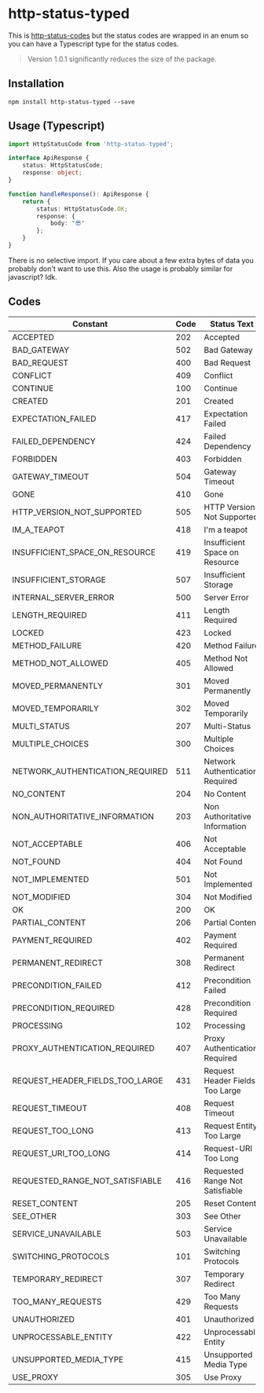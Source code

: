 # http-status-typed

This is [http-status-codes](https://github.com/prettymuchbryce/http-status-codes/blob/master/README.md) but the status codes are wrapped in an enum so you can have a Typescript type for the status codes.

> Version 1.0.1 significantly reduces the size of the package.

## Installation

```console
npm install http-status-typed --save
```

## Usage (Typescript)

```typescript
import HttpStatusCode from 'http-status-typed';

interface ApiResponse {
    status: HttpStatusCode;
    response: object;
}

function handleResponse(): ApiResponse {
    return {
        status: HttpStatusCode.OK;
        response: {
            body: "😎"
        };
    }
}

```

There is no selective import. If you care about a few extra bytes of data you probably don't want to use this. Also the usage is probably similar for javascript? Idk.

## Codes

| Constant                        | Code | Status Text                     |
| ------------------------------- | ---- | ------------------------------- |
| ACCEPTED                        | 202  | Accepted                        |
| BAD_GATEWAY                     | 502  | Bad Gateway                     |
| BAD_REQUEST                     | 400  | Bad Request                     |
| CONFLICT                        | 409  | Conflict                        |
| CONTINUE                        | 100  | Continue                        |
| CREATED                         | 201  | Created                         |
| EXPECTATION_FAILED              | 417  | Expectation Failed              |
| FAILED_DEPENDENCY               | 424  | Failed Dependency               |
| FORBIDDEN                       | 403  | Forbidden                       |
| GATEWAY_TIMEOUT                 | 504  | Gateway Timeout                 |
| GONE                            | 410  | Gone                            |
| HTTP_VERSION_NOT_SUPPORTED      | 505  | HTTP Version Not Supported      |
| IM_A_TEAPOT                     | 418  | I'm a teapot                    |
| INSUFFICIENT_SPACE_ON_RESOURCE  | 419  | Insufficient Space on Resource  |
| INSUFFICIENT_STORAGE            | 507  | Insufficient Storage            |
| INTERNAL_SERVER_ERROR           | 500  | Server Error                    |
| LENGTH_REQUIRED                 | 411  | Length Required                 |
| LOCKED                          | 423  | Locked                          |
| METHOD_FAILURE                  | 420  | Method Failure                  |
| METHOD_NOT_ALLOWED              | 405  | Method Not Allowed              |
| MOVED_PERMANENTLY               | 301  | Moved Permanently               |
| MOVED_TEMPORARILY               | 302  | Moved Temporarily               |
| MULTI_STATUS                    | 207  | Multi-Status                    |
| MULTIPLE_CHOICES                | 300  | Multiple Choices                |
| NETWORK_AUTHENTICATION_REQUIRED | 511  | Network Authentication Required |
| NO_CONTENT                      | 204  | No Content                      |
| NON_AUTHORITATIVE_INFORMATION   | 203  | Non Authoritative Information   |
| NOT_ACCEPTABLE                  | 406  | Not Acceptable                  |
| NOT_FOUND                       | 404  | Not Found                       |
| NOT_IMPLEMENTED                 | 501  | Not Implemented                 |
| NOT_MODIFIED                    | 304  | Not Modified                    |
| OK                              | 200  | OK                              |
| PARTIAL_CONTENT                 | 206  | Partial Content                 |
| PAYMENT_REQUIRED                | 402  | Payment Required                |
| PERMANENT_REDIRECT              | 308  | Permanent Redirect              |
| PRECONDITION_FAILED             | 412  | Precondition Failed             |
| PRECONDITION_REQUIRED           | 428  | Precondition Required           |
| PROCESSING                      | 102  | Processing                      |
| PROXY_AUTHENTICATION_REQUIRED   | 407  | Proxy Authentication Required   |
| REQUEST_HEADER_FIELDS_TOO_LARGE | 431  | Request Header Fields Too Large |
| REQUEST_TIMEOUT                 | 408  | Request Timeout                 |
| REQUEST_TOO_LONG                | 413  | Request Entity Too Large        |
| REQUEST_URI_TOO_LONG            | 414  | Request-URI Too Long            |
| REQUESTED_RANGE_NOT_SATISFIABLE | 416  | Requested Range Not Satisfiable |
| RESET_CONTENT                   | 205  | Reset Content                   |
| SEE_OTHER                       | 303  | See Other                       |
| SERVICE_UNAVAILABLE             | 503  | Service Unavailable             |
| SWITCHING_PROTOCOLS             | 101  | Switching Protocols             |
| TEMPORARY_REDIRECT              | 307  | Temporary Redirect              |
| TOO_MANY_REQUESTS               | 429  | Too Many Requests               |
| UNAUTHORIZED                    | 401  | Unauthorized                    |
| UNPROCESSABLE_ENTITY            | 422  | Unprocessable Entity            |
| UNSUPPORTED_MEDIA_TYPE          | 415  | Unsupported Media Type          |
| USE_PROXY                       | 305  | Use Proxy                       |
